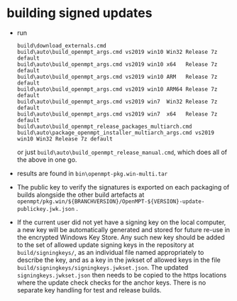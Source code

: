 
building signed updates
=======================

 *  run
    ```
    build\download_externals.cmd
    build\auto\build_openmpt_args.cmd vs2019 win10 Win32 Release 7z default
    build\auto\build_openmpt_args.cmd vs2019 win10 x64   Release 7z default
    build\auto\build_openmpt_args.cmd vs2019 win10 ARM   Release 7z default
    build\auto\build_openmpt_args.cmd vs2019 win10 ARM64 Release 7z default
    build\auto\build_openmpt_args.cmd vs2019 win7  Win32 Release 7z default
    build\auto\build_openmpt_args.cmd vs2019 win7  x64   Release 7z default
    build\auto\build_openmpt_release_packages_multiarch.cmd
    build\auto\package_openmpt_installer_multiarch_args.cmd vs2019 win10 Win32 Release 7z default
    ```
    or just `build\auto\build_openmpt_release_manual.cmd`, which does all of the
    above in one go.

 *  results are found in `bin\openmpt-pkg.win-multi.tar`

 *  The public key to verify the signatures is exported on each packaging of
    builds alongside the other build artefacts at
    `openmpt/pkg.win/${BRANCHVERSION}/OpenMPT-${VERSION}-update-publickey.jwk.json`
    .

 *  If the current user did not yet have a signing key on the local computer, a
    new key will be automatically generated and stored for future re-use in the
    encrypted Windows Key Store. Any such new key should be added to the set of
    allowed update signing keys in the repository at `build/signingkeys/`, as an
    individual file named appropriately to describe the key, and as a key in the
    jwkset of allowed keys in the file
    `build/signingkeys/signingkeys.jwkset.json`. The updated
    `signingkeys.jwkset.json` then needs to be copied to the https locations
    where the update check checks for the anchor keys. There is no separate key
    handling for test and release builds.
